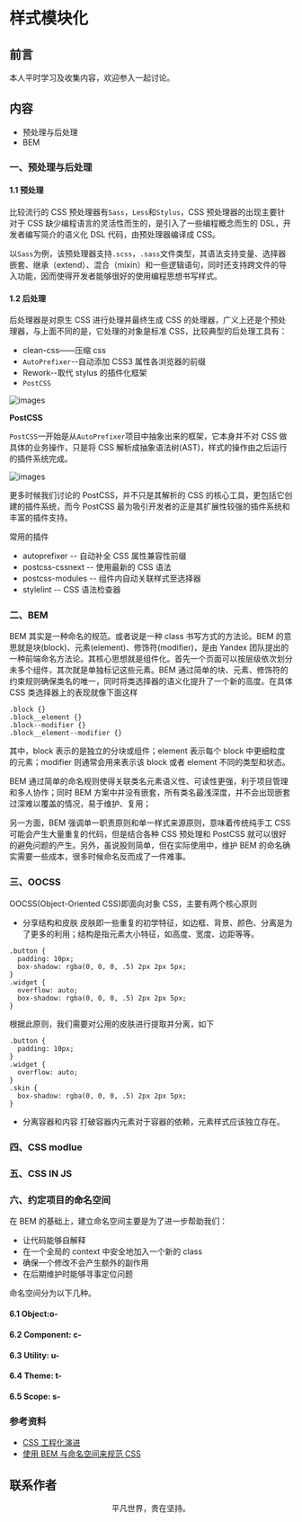 # 样式模块化

## 前言

本人平时学习及收集内容，欢迎参入一起讨论。

## 内容

- 预处理与后处理
- BEM

### 一、预处理与后处理

#### 1.1 预处理

比较流行的 CSS 预处理器有`Sass`，`Less`和`Stylus`，CSS 预处理器的出现主要针对于 CSS 缺少编程语言的灵活性而生的，是引入了一些编程概念而生的 DSL，开发者编写简介的语义化 DSL 代码，由预处理器编译成 CSS。

以`Sass`为例，该预处理器支持`.scss`，`.sass`文件类型，其语法支持变量、选择器嵌套、继承（extend）、混合（mixin）和一些逻辑语句，同时还支持跨文件的导入功能，因而使得开发者能够很好的使用编程思想书写样式。

#### 1.2 后处理

后处理器是对原生 CSS 进行处理并最终生成 CSS 的处理器，广义上还是个预处理器，与上面不同的是，它处理的对象是标准 CSS，比较典型的后处理工具有：

- clean-css——压缩 css
- `AutoPrefixer`--自动添加 CSS3 属性各浏览器的前缀
- Rework--取代 stylus 的插件化框架
- `PostCSS`

![images](module01.jpg)

**PostCSS**

`PostCSS`一开始是从`AutoPrefixer`项目中抽象出来的框架，它本身并不对 CSS 做具体的业务操作，只是将 CSS 解析成抽象语法树(AST)，样式的操作由之后运行的插件系统完成。

![images](module02.jpg)

更多时候我们讨论的 PostCSS，并不只是其解析的 CSS 的核心工具，更包括它创建的插件系统，而今 PostCSS 最为吸引开发者的正是其扩展性较强的插件系统和丰富的插件支持。

常用的插件

- autoprefixer -- 自动补全 CSS 属性兼容性前缀
- postcss-cssnext -- 使用最新的 CSS 语法
- postcss-modules -- 组件内自动关联样式至选择器
- stylelint -- CSS 语法检查器

### 二、BEM

BEM 其实是一种命名的规范。或者说是一种 class 书写方式的方法论。BEM 的意思就是块(block)、元素(element)、修饰符(modifier)，是由 Yandex 团队提出的一种前端命名方法论。其核心思想就是组件化。首先一个页面可以按层级依次划分未多个组件，其次就是单独标记这些元素。BEM 通过简单的块、元素、修饰符的约束规则确保类名的唯一，同时将类选择器的语义化提升了一个新的高度。在具体 CSS 类选择器上的表现就像下面这样

```
.block {}
.block__element {}
.block--modifier {}
.block__element--modifier {}
```

其中，block 表示的是独立的分块或组件；element 表示每个 block 中更细粒度的元素；modifier 则通常会用来表示该 block 或者 element 不同的类型和状态。

BEM 通过简单的命名规则使得关联类名元素语义性、可读性更强，利于项目管理和多人协作；同时 BEM 方案中并没有嵌套，所有类名最浅深度，并不会出现嵌套过深难以覆盖的情况，易于维护、复用；

另一方面，BEM 强调单一职责原则和单一样式来源原则，意味着传统纯手工 CSS 可能会产生大量重复的代码，但是结合各种 CSS 预处理和 PostCSS 就可以很好的避免问题的产生。另外，虽说股则简单，但在实际使用中，维护 BEM 的命名确实需要一些成本，很多时候命名反而成了一件难事。

### 三、OOCSS

OOCSS(Object-Oriented CSS)即面向对象 CSS，主要有两个核心原则

- 分享结构和皮肤
  皮肤即一些重复的初学特征，如边框、背景、颜色、分离是为了更多的利用；结构是指元素大小特征，如高度、宽度、边距等等。

```
.button {
  padding: 10px;
  box-shadow: rgba(0, 0, 0, .5) 2px 2px 5px;
}
.widget {
  overflow: auto;
  box-shadow: rgba(0, 0, 0, .5) 2px 2px 5px;
}
```

根据此原则，我们需要对公用的皮肤进行提取并分离，如下

```
.button {
  padding: 10px;
}
.widget {
  overflow: auto;
}
.skin {
  box-shadow: rgba(0, 0, 0, .5) 2px 2px 5px;
}
```

- 分离容器和内容
  打破容器内元素对于容器的依赖，元素样式应该独立存在。

### 四、CSS modlue

### 五、CSS IN JS

### 六、约定项目的命名空间

在 BEM 的基础上，建立命名空间主要是为了进一步帮助我们：

- 让代码能够自解释
- 在一个全局的 context 中安全地加入一个新的 class
- 确保一个修改不会产生额外的副作用
- 在后期维护时能够寻事定位问题

命名空间分为以下几种。

#### 6.1 Object:o-

#### 6.2 Component: c-

#### 6.3 Utility: u-

#### 6.4 Theme: t-

#### 6.5 Scope: s-

### 参考资料

- [CSS 工程化演进](https://zhuanlan.zhihu.com/p/32117359)
- [使用 BEM 与命名空间来规范 CSS](https://github.com/alienzhou/blog/issues/14)

## 联系作者

<div align="center">
    <p>
        平凡世界，贵在坚持。
    </p>
    <img :src="$withBase('/about/contact.png')" />
</div>

